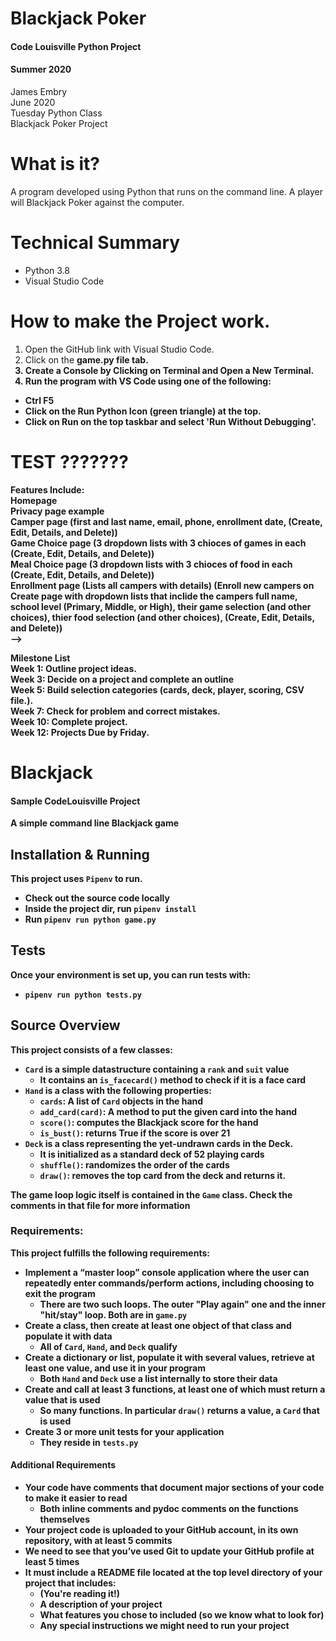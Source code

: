 # Blackjack Poker
#### Code Louisville Python Project
#### Summer 2020


James Embry <br>
June 2020 <br>
Tuesday Python Class <br>
Blackjack Poker Project <br>

# What is it? <br>
A program developed using Python that runs on the command line.  A player will Blackjack Poker against the computer. 

# Technical Summary <br>
* Python 3.8 <br>
* Visual Studio Code <br>


# How to make the Project work.<br>
1. Open the GitHub link with Visual Studio Code.<br>
2. Click on the <b>game.py<b> file tab.
2. Create a Console by Clicking  on Terminal and Open a New Terminal.<br>
3. Run the program with VS Code using one of the following:<br>
* Ctrl F5
* Click on the Run Python Icon (green triangle) at the top.
* Click on Run on the top taskbar and select 'Run Without Debugging'.<br>


# TEST ???????<br>



Features Include:<br>
Homepage<br>
Privacy page example<br>
Camper page (first and last name, email, phone, enrollment date, (Create, Edit, Details, and Delete))<br>
Game Choice page (3 dropdown lists with 3 chioces of games in each (Create, Edit, Details, and Delete))<br>
Meal Choice page (3 dropdown lists with 3 chioces of food in each (Create, Edit, Details, and Delete))<br>
Enrollment page (Lists all campers with details) (Enroll new campers on Create page with dropdown lists that inclide the campers full name, school level (Primary, Middle, or High), their game selection (and other choices),  thier food selection (and other choices), (Create, Edit, Details, and Delete))<br> -->

Milestone List <br>
Week 1: Outline project ideas. <br>
Week 3: Decide on a project and complete an outline <br>
Week 5: Build selection categories (cards, deck, player, scoring, CSV file.). <br>
Week 7: Check for problem and correct  mistakes. <br>
Week 10: Complete project. <br>
Week 12: Projects Due by Friday.



 # Blackjack

#### Sample CodeLouisville Project

A simple command line Blackjack game

## Installation & Running

This project uses `Pipenv` to run.

* Check out the source code locally
* Inside the project dir, run `pipenv install`
* Run `pipenv run python game.py`

## Tests

Once your environment is set up, you can run tests with:

* `pipenv run python tests.py`
 
## Source Overview

This project consists of a few classes:

* `Card` is a simple datastructure containing a `rank` and `suit` value
    * It contains an `is_facecard()` method to check if it is a face card
* `Hand` is a class with the following properties:
    * `cards`: A list of `Card` objects in the hand
    * `add_card(card)`: A method to put the given card into the hand
    * `score()`: computes the Blackjack score for the hand
    * `is_bust()`: returns True if the score is over 21
* `Deck` is a class representing the yet-undrawn cards in the Deck.
    * It is initialized as a standard deck of 52 playing cards
    * `shuffle()`: randomizes the order of the cards
    * `draw()`: removes the top card from the deck and returns it.
    
The game loop logic itself is contained in the `Game` class. Check the comments in that file for more information

### Requirements:

This project fulfills the following requirements:

* Implement a “master loop” console application where the user can repeatedly enter commands/perform actions, including choosing to exit the program
    * There are two such loops. The outer "Play again" one and the inner "hit/stay" loop. Both are in `game.py`
* Create a class, then create at least one object of that class and populate it with data
    * All of `Card`, `Hand`, and `Deck` qualify
* Create a dictionary or list, populate it with several values, retrieve at least one value, and use it in your program
    * Both `Hand` and `Deck` use a list internally to store their data
* Create and call at least 3 functions, at least one of which must return a value that is used
    * So many functions. In particular `draw()` returns a value, a `Card` that is used
* Create 3 or more unit tests for your application
    * They reside in `tests.py`

#### Additional Requirements
* Your code have comments that document major sections of your code to make it easier to read
    * Both inline comments and pydoc comments on the functions themselves
* Your project code is uploaded to your GitHub account, in its own repository, with at least 5 commits
* We need to see that you’ve used Git to update your GitHub profile at least 5 times
* It must include a README file located at the top level directory of your project that includes:
    * (You're reading it!)
    * A description of your project
    * What features you chose to included (so we know what to look for)
    * Any special instructions we might need to run your project
